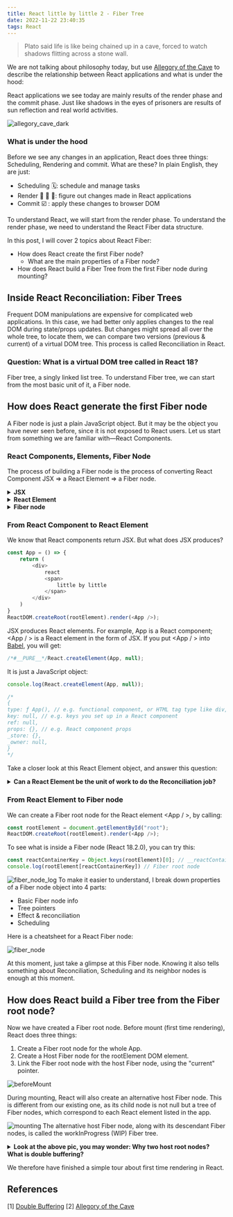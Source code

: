 ```yaml
---
title: React little by little 2 - Fiber Tree
date: 2022-11-22 23:40:35
tags: React
---
```

> Plato said life is like being chained up in a cave, forced to watch shadows flitting across a stone wall.

We are not talking about philosophy today, but use [Allegory of the Cave](https://ed.ted.com/lessons/plato-s-allegory-of-the-cave-alex-gendler) to describe the relationship between React applications and what is under the hood:

React applications we see today are mainly results of the render phase and the commit phase.
Just like shadows in the eyes of prisoners are results of sun reflection and real world activities.

![allegory_cave_dark](https://user-images.githubusercontent.com/51183663/209894263-18de7386-087f-4a0d-8418-dba2744d016d.png)

### What is under the hood
Before we see any changes in an application, React does three things: Scheduling, Rendering and commit. What are these? In plain English, they are just:
- Scheduling 🗓️: schedule and manage tasks 
- Render 🔎 🌲 🏁: figure out changes made in React applications
- Commit ☑️ : apply these changes to browser DOM

To understand React, we will start from the render phase. To understand the render phase, we need to understand the React Fiber data structure.

In this post, I will cover 2 topics about React Fiber:
- How does React create the first Fiber node?
  - What are the main properties of a Fiber node?
- How does React build a Fiber Tree from the first Fiber node during mounting?

## Inside React Reconciliation: Fiber Trees
Frequent DOM manipulations are expensive for complicated web applications.
In this case, we had better only applies changes to the real DOM during state/props updates. 
But changes might spread all over the whole tree, to locate them, we can compare two versions (previous & current) of a virtual DOM tree. This process is called Reconciliation in React.

### Question: What is a virtual DOM tree called in React 18?
Fiber tree, a singly linked list tree.
To understand Fiber tree, we can start from the most basic unit of it, a Fiber node.

## How does React generate the first Fiber node
A Fiber node is just a plain JavaScript object.
But it may be the object you have never seen before, since it is not exposed to React users.
Let us start from something we are familiar with—React Components.

### React Components, Elements, Fiber Node
The process of building a Fiber node is the process of converting React Component JSX => a React Element => a Fiber node. 
<details><summary><b> JSX </b></summary>
<p>

> A syntax extension to JavaScript that allows writing HTML in React components

</p>
</details>

<details><summary><b> React Element </b></summary>
<p>

> The smallest building blocks of React apps, describing what to render to a React UI environment

</p>
</details>

<details><summary><b> Fiber node </b></summary>
<p>

> A basic unit of work to locate or commit changes in React applications

</p>
</details>

### From React Component to React Element
We know that React components return JSX. But what does JSX produces?
```javascript
const App = () => {
    return (
        <div>
            react
            <span>
                little by little
            </span>
        </div>
    )
}
ReactDOM.createRoot(rootElement).render(<App />);
```
JSX produces React elements.
For example, App is a React component; <App / > is a React element in the form of JSX.
If you put <App / > into [Babel](https://babeljs.io/repl), you will get:
```javascript
/*#__PURE__*/React.createElement(App, null);
```
It is just a JavaScript object:
```javascript
console.log(React.createElement(App, null));

/*
{
type: ƒ App(), // e.g. functional component, or HTML tag type like div, p, h1
key: null, // e.g. keys you set up in a React component
ref: null,
props: {}, // e.g. React component props
_store: {},
_owner: null,
}
*/
```
Take a closer look at this React Element object, and answer this question:

<details><summary><b>Can a React Element be the unit of work to do the Reconciliation job? </b></summary>
<p>

No. For Reconciliation, a React element can be too static and isolated:
- Data stored in it is comparatively static. It mainly explains what this React element looks like.
> For reconciliation, we need more dynamic data about its state/effect changes or priority scheduling.
- It does not show connections with its children/sibling/parent Elements.
> When we have finished processing it, we have no way to find the next unit of work.

For reconciliation, we need an upgraded version of React Element. That is where Fiber node comes in.

</p>
</details>

### From React Element to Fiber node
We can create a Fiber root node for the React element <App / >, by calling:
```javascript
const rootElement = document.getElementById("root");
ReactDOM.createRoot(rootElement).render(<App />);
```

To see what is inside a Fiber node (React 18.2.0), you can try this:

```javascript
const reactContainerKey = Object.keys(rootElement)[0]; // __reactContainer$cjvrzgbs4i4 
console.log(rootElement[reactContainerKey]) // Fiber root node
```

![fiber_node_log](https://user-images.githubusercontent.com/51183663/210151836-ae932fd9-cfbe-424d-85db-f3c9882cd11c.png)
To make it easier to understand, I break down properties of a Fiber node object into 4 parts:
- Basic Fiber node info
- Tree pointers
- Effect & reconciliation
- Scheduling

Here is a cheatsheet for a React Fiber node:

![fiber_node](https://user-images.githubusercontent.com/51183663/212479942-a25a466e-a095-4409-9f9e-70c20139f918.png)

At this moment, just take a glimpse at this Fiber node.
Knowing it also tells something about Reconciliation, Scheduling and its neighbor nodes is enough at this moment. 
## How does React build a Fiber tree from the Fiber root node?
Now we have created a Fiber root node.
Before mount (first time rendering), React does three things:
1) Create a Fiber root node for the whole App.
2) Create a Host Fiber node for the rootElement DOM element.
3) Link the Fiber root node with the host Fiber node, using the "current" pointer.

![beforeMount](https://user-images.githubusercontent.com/51183663/211693577-4f9e384d-ff4e-414a-8d04-8792cc986bdc.png)

During mounting, React will also create an alternative host Fiber node. 
This is different from our existing one, as its child node is not null but a tree of Fiber nodes, which correspond to each React element listed in the app.

![mounting](https://user-images.githubusercontent.com/51183663/211698358-9ab6c474-e979-4333-a59e-892d7453577d.png)
The alternative host Fiber node, along with its descendant Fiber nodes, is called the workInProgress (WIP) Fiber tree.

<details><summary><b>Look at the above pic, you may wonder: Why two host root nodes? What is double buffering? </b></summary>
<p>

Here is an illustration from [game programming patterns](http://gameprogrammingpatterns.com/):
> Imagine we are watching a play. 
> When scene 1 is finished, we will have a 5-minute scene transition, leaving the audience in dark and silence. This is normal in a real world theatre play. 
> But if we leave game players in a black screen for a few seconds, this may drive people nuts.

In both game programming and React, we hope to avoid this blank transition by a technique called [Double Buffering](http://gameprogrammingpatterns.com/double-buffer.html). 
Back to our theatre play example, we avoid the silent transition by running two stages (double buffering): 
- stage A is on show for the current scene 
- stage B is adjusting lights or removing/changing play props for the next scene

Once the current scene is finished on stage A, we immediately light on stage B to go to the next scene seamlessly. Now stage A is in dark preparing the next scene settings. 

So in React, double buffering means switching between the current fiber tree and a workInProgress fiber tree for seamless transitions between rendering.

---
</p>
</details>

We therefore have finished a simple tour about first time rendering in React.

## References
[1] [Double Buffering](http://gameprogrammingpatterns.com/double-buffer.html)
[2] [Allegory of the Cave](https://ed.ted.com/lessons/plato-s-allegory-of-the-cave-alex-gendler)
